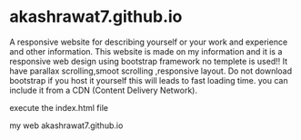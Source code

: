 # akashrawat7.github.io
A responsive website for describing yourself or your work and experience and other information. This website is made on my information and it is a responsive web design using bootstrap framework no templete is used!! It have parallax scrolling,smoot scrolling ,responsive layout.  Do not download bootstrap if you host it yourself this will leads to fast loading time. you can include it from a CDN (Content Delivery Network).  

execute the index.html file

my web akashrawat7.github.io
